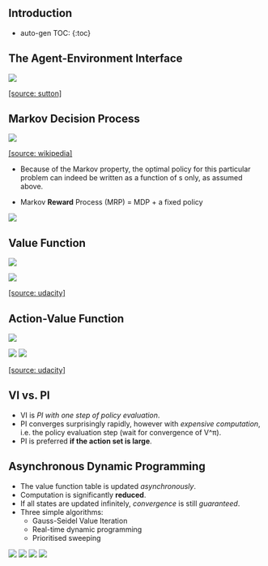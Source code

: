 <script type="text/javascript" async
  src="https://cdnjs.cloudflare.com/ajax/libs/mathjax/2.7.1/MathJax.js?config=TeX-MML-AM_CHTML">
</script>

## Introduction
* auto-gen TOC:
{:toc}

## The Agent-Environment Interface
![](http://www.incompleteideas.net/sutton/book/ebook/figtmp7.png)

[[source: sutton]](https://ct2034.github.io/reinforcement_learning_summary/references.html#sutton-and-barto-reinforcement-learning-an-introduction)


## Markov Decision Process
![](https://farm5.staticflickr.com/4322/36140491281_ae07f96e0a_z_d.jpg)

[[source: wikipedia]](https://ct2034.github.io/reinforcement_learning_summary/references.html#wikipedia-markov-decision-process)

* Because of the Markov property, the optimal policy for this particular problem can indeed be written as a function of s only, as assumed above.


* Markov **Reward** Process (MRP) = MDP + a fixed policy

![](https://farm5.staticflickr.com/4327/35440549924_4555de2502_z_d.jpg)

## Value Function
![](https://farm5.staticflickr.com/4319/36231776966_623184503e_z_d.jpg)

![](https://farm5.staticflickr.com/4291/36231777896_6df7b07fee_z_d.jpg)

[[source: udacity]](https://ct2034.github.io/reinforcement_learning_summary/references.html#udacity-course-reinforcement-learning)

## Action-Value Function
![](https://wikimedia.org/api/rest_v1/media/math/render/svg/63b502aafbe6ea1585231222ea3783f40f0808a9)


![](https://farm5.staticflickr.com/4318/35440550364_9d7ee793cc_z_d.jpg)
![](https://farm5.staticflickr.com/4296/36140063171_af43038cee_z_d.jpg)

[[source: udacity]](https://ct2034.github.io/reinforcement_learning_summary/references.html#udacity-course-reinforcement-learning)

## VI vs. PI
* VI is *PI with one step of policy evaluation*.
* PI converges surprisingly rapidly, however with *expensive computation*, i.e. the policy evaluation step (wait for convergence of V^π).
* PI is preferred **if the action set is large**.

## Asynchronous Dynamic Programming
* The value function table is updated *asynchronously*.
* Computation is significantly **reduced**.
* If all states are updated infinitely, *convergence* is still *guaranteed*.
* Three simple algorithms:
    - Gauss-Seidel Value Iteration
    - Real-time dynamic programming
    - Prioritised sweeping

![](https://farm5.staticflickr.com/4325/36231779686_386a575e8c_z_d.jpg)
![](https://farm5.staticflickr.com/4313/35440552004_d79499c6f8_z_d.jpg)
![](https://farm5.staticflickr.com/4323/36231780096_2b5d2ed62c_z_d.jpg)
![](https://farm5.staticflickr.com/4293/35440552354_f008c272c5_z_d.jpg)
